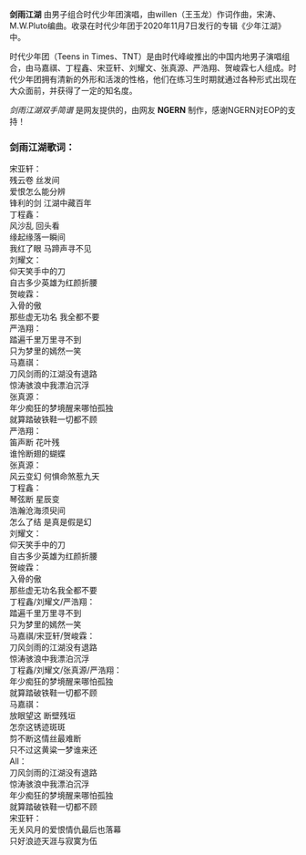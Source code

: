 

**剑雨江湖**
由男子组合时代少年团演唱，由willen（王玉龙）作词作曲，宋涛、M.W.Pluto编曲。收录在时代少年团于2020年11月7日发行的专辑《少年江湖》中。

时代少年团（Teens in
Times、TNT）是由时代峰峻推出的中国内地男子演唱组合，由马嘉祺、丁程鑫、宋亚轩、刘耀文、张真源、严浩翔、贺峻霖七人组成。时代少年团拥有清新的外形和活泼的性格，他们在练习生时期就通过各种形式出现在大众面前，并获得了一定的知名度。

_剑雨江湖双手简谱_ 是网友提供的，由网友 **NGERN** 制作，感谢NGERN对EOP的支持！

### 剑雨江湖歌词：

宋亚轩：  
残云卷 丝发间  
爱恨怎么能分辨  
锋利的剑 江湖中藏百年  
丁程鑫：  
风沙乱 回头看  
缘起缘落一瞬间  
我红了眼 马蹄声寻不见  
刘耀文：  
仰天笑手中的刀  
自古多少英雄为红颜折腰  
贺峻霖：  
入骨的傲  
那些虚无功名 我全都不要  
严浩翔：  
踏遍千里万里寻不到  
只为梦里的嫣然一笑  
马嘉祺：  
刀风剑雨的江湖没有退路  
惊涛骇浪中我漂泊沉浮  
张真源：  
年少痴狂的梦境醒来哪怕孤独  
就算踏破铁鞋一切都不顾  
严浩翔：  
笛声断 花叶残  
谁怜断翅的蝴蝶  
张真源：  
风云变幻 何惧命煞惹九天  
丁程鑫：  
琴弦断 星辰变  
浩瀚沧海须臾间  
怎么了结 是真是假是幻  
刘耀文：  
仰天笑手中的刀  
自古多少英雄为红颜折腰  
贺峻霖：  
入骨的傲  
那些虚无功名我全都不要  
丁程鑫/刘耀文/严浩翔：  
踏遍千里万里寻不到  
只为梦里的嫣然一笑  
马嘉祺/宋亚轩/贺峻霖：  
刀风剑雨的江湖没有退路  
惊涛骇浪中我漂泊沉浮  
丁程鑫/刘耀文/张真源/严浩翔：  
年少痴狂的梦境醒来哪怕孤独  
就算踏破铁鞋一切都不顾  
马嘉祺：  
放眼望这 断壁残垣  
怎奈这锈迹斑斑  
剪不断这情丝最难断  
只不过这黄粱一梦谁来还  
All：  
刀风剑雨的江湖没有退路  
惊涛骇浪中我漂泊沉浮  
年少痴狂的梦境醒来哪怕孤独  
就算踏破铁鞋一切都不顾  
宋亚轩：  
无关风月的爱恨情仇最后也落幕  
只好浪迹天涯与寂寞为伍

